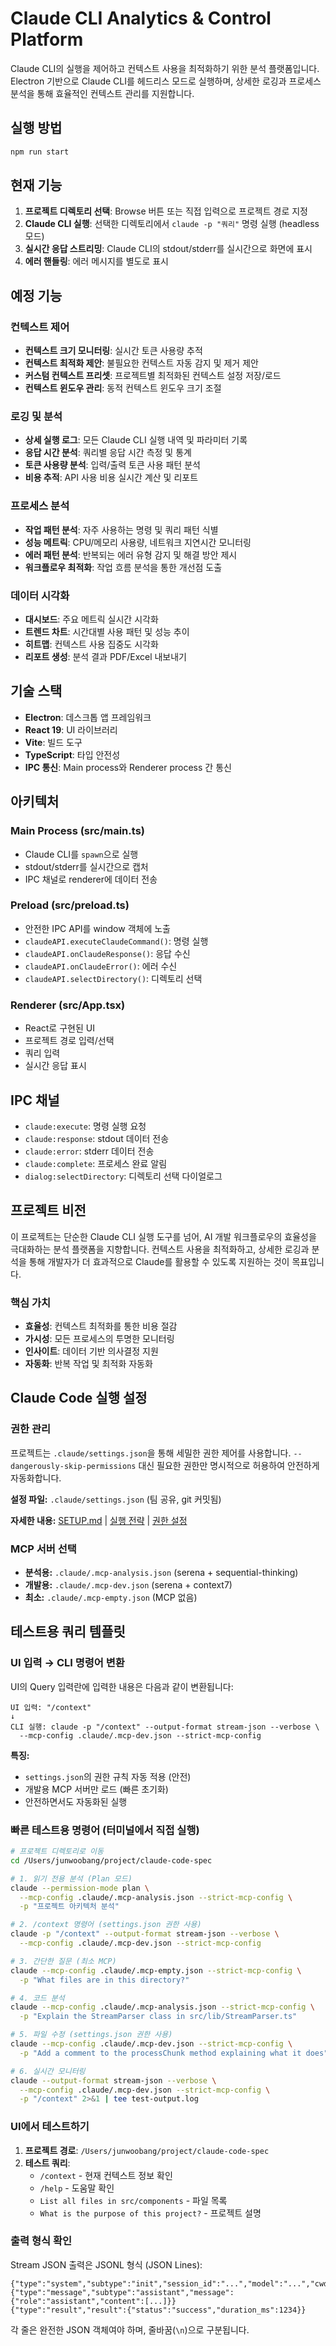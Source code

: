 # Claude CLI Analytics & Control Platform

Claude CLI의 실행을 제어하고 컨텍스트 사용을 최적화하기 위한 분석 플랫폼입니다. Electron 기반으로 Claude CLI를 헤드리스 모드로 실행하며, 상세한 로깅과 프로세스 분석을 통해 효율적인 컨텍스트 관리를 지원합니다.

## 실행 방법

```bash
npm run start
```

## 현재 기능

1. **프로젝트 디렉토리 선택**: Browse 버튼 또는 직접 입력으로 프로젝트 경로 지정
2. **Claude CLI 실행**: 선택한 디렉토리에서 `claude -p "쿼리"` 명령 실행 (headless 모드)
3. **실시간 응답 스트리밍**: Claude CLI의 stdout/stderr를 실시간으로 화면에 표시
4. **에러 핸들링**: 에러 메시지를 별도로 표시

## 예정 기능

### 컨텍스트 제어
- **컨텍스트 크기 모니터링**: 실시간 토큰 사용량 추적
- **컨텍스트 최적화 제안**: 불필요한 컨텍스트 자동 감지 및 제거 제안
- **커스텀 컨텍스트 프리셋**: 프로젝트별 최적화된 컨텍스트 설정 저장/로드
- **컨텍스트 윈도우 관리**: 동적 컨텍스트 윈도우 크기 조절

### 로깅 및 분석
- **상세 실행 로그**: 모든 Claude CLI 실행 내역 및 파라미터 기록
- **응답 시간 분석**: 쿼리별 응답 시간 측정 및 통계
- **토큰 사용량 분석**: 입력/출력 토큰 사용 패턴 분석
- **비용 추적**: API 사용 비용 실시간 계산 및 리포트

### 프로세스 분석
- **작업 패턴 분석**: 자주 사용하는 명령 및 쿼리 패턴 식별
- **성능 메트릭**: CPU/메모리 사용량, 네트워크 지연시간 모니터링
- **에러 패턴 분석**: 반복되는 에러 유형 감지 및 해결 방안 제시
- **워크플로우 최적화**: 작업 흐름 분석을 통한 개선점 도출

### 데이터 시각화
- **대시보드**: 주요 메트릭 실시간 시각화
- **트렌드 차트**: 시간대별 사용 패턴 및 성능 추이
- **히트맵**: 컨텍스트 사용 집중도 시각화
- **리포트 생성**: 분석 결과 PDF/Excel 내보내기

## 기술 스택

- **Electron**: 데스크톱 앱 프레임워크
- **React 19**: UI 라이브러리
- **Vite**: 빌드 도구
- **TypeScript**: 타입 안전성
- **IPC 통신**: Main process와 Renderer process 간 통신

## 아키텍처

### Main Process (src/main.ts)
- Claude CLI를 `spawn`으로 실행
- stdout/stderr를 실시간으로 캡처
- IPC 채널로 renderer에 데이터 전송

### Preload (src/preload.ts)
- 안전한 IPC API를 window 객체에 노출
- `claudeAPI.executeClaudeCommand()`: 명령 실행
- `claudeAPI.onClaudeResponse()`: 응답 수신
- `claudeAPI.onClaudeError()`: 에러 수신
- `claudeAPI.selectDirectory()`: 디렉토리 선택

### Renderer (src/App.tsx)
- React로 구현된 UI
- 프로젝트 경로 입력/선택
- 쿼리 입력
- 실시간 응답 표시

## IPC 채널

- `claude:execute`: 명령 실행 요청
- `claude:response`: stdout 데이터 전송
- `claude:error`: stderr 데이터 전송
- `claude:complete`: 프로세스 완료 알림
- `dialog:selectDirectory`: 디렉토리 선택 다이얼로그

## 프로젝트 비전

이 프로젝트는 단순한 Claude CLI 실행 도구를 넘어, AI 개발 워크플로우의 효율성을 극대화하는 분석 플랫폼을 지향합니다. 컨텍스트 사용을 최적화하고, 상세한 로깅과 분석을 통해 개발자가 더 효과적으로 Claude를 활용할 수 있도록 지원하는 것이 목표입니다.

### 핵심 가치
- **효율성**: 컨텍스트 최적화를 통한 비용 절감
- **가시성**: 모든 프로세스의 투명한 모니터링
- **인사이트**: 데이터 기반 의사결정 지원
- **자동화**: 반복 작업 및 최적화 자동화

## Claude Code 실행 설정

### 권한 관리
프로젝트는 `.claude/settings.json`을 통해 세밀한 권한 제어를 사용합니다.
`--dangerously-skip-permissions` 대신 필요한 권한만 명시적으로 허용하여 안전하게 자동화합니다.

**설정 파일:** `.claude/settings.json` (팀 공유, git 커밋됨)

**자세한 내용:** [SETUP.md](./docs/SETUP.md) | [실행 전략](./docs/claude-context/usage/claude-execution-strategy.md) | [권한 설정](./docs/claude-context/config/permissions-configuration.md)

### MCP 서버 선택
- **분석용:** `.claude/.mcp-analysis.json` (serena + sequential-thinking)
- **개발용:** `.claude/.mcp-dev.json` (serena + context7)
- **최소:** `.claude/.mcp-empty.json` (MCP 없음)

## 테스트용 쿼리 템플릿

### UI 입력 → CLI 명령어 변환
UI의 Query 입력란에 입력한 내용은 다음과 같이 변환됩니다:
```
UI 입력: "/context"
↓
CLI 실행: claude -p "/context" --output-format stream-json --verbose \
  --mcp-config .claude/.mcp-dev.json --strict-mcp-config
```

**특징:**
- `settings.json`의 권한 규칙 자동 적용 (안전)
- 개발용 MCP 서버만 로드 (빠른 초기화)
- 안전하면서도 자동화된 실행

### 빠른 테스트용 명령어 (터미널에서 직접 실행)

```bash
# 프로젝트 디렉토리로 이동
cd /Users/junwoobang/project/claude-code-spec

# 1. 읽기 전용 분석 (Plan 모드)
claude --permission-mode plan \
  --mcp-config .claude/.mcp-analysis.json --strict-mcp-config \
  -p "프로젝트 아키텍처 분석"

# 2. /context 명령어 (settings.json 권한 사용)
claude -p "/context" --output-format stream-json --verbose \
  --mcp-config .claude/.mcp-dev.json --strict-mcp-config

# 3. 간단한 질문 (최소 MCP)
claude --mcp-config .claude/.mcp-empty.json --strict-mcp-config \
  -p "What files are in this directory?"

# 4. 코드 분석
claude --mcp-config .claude/.mcp-analysis.json --strict-mcp-config \
  -p "Explain the StreamParser class in src/lib/StreamParser.ts"

# 5. 파일 수정 (settings.json 권한 사용)
claude --mcp-config .claude/.mcp-dev.json --strict-mcp-config \
  -p "Add a comment to the processChunk method explaining what it does"

# 6. 실시간 모니터링
claude --output-format stream-json --verbose \
  --mcp-config .claude/.mcp-dev.json --strict-mcp-config \
  -p "/context" 2>&1 | tee test-output.log
```

### UI에서 테스트하기

1. **프로젝트 경로**: `/Users/junwoobang/project/claude-code-spec`
2. **테스트 쿼리**:
   - `/context` - 현재 컨텍스트 정보 확인
   - `/help` - 도움말 확인
   - `List all files in src/components` - 파일 목록
   - `What is the purpose of this project?` - 프로젝트 설명

### 출력 형식 확인

Stream JSON 출력은 JSONL 형식 (JSON Lines):
```jsonl
{"type":"system","subtype":"init","session_id":"...","model":"...","cwd":"..."}
{"type":"message","subtype":"assistant","message":{"role":"assistant","content":[...]}}
{"type":"result","result":{"status":"success","duration_ms":1234}}
```

각 줄은 완전한 JSON 객체여야 하며, 줄바꿈(`\n`)으로 구분됩니다.